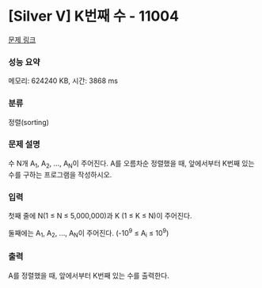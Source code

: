 # [Silver V] K번째 수 - 11004 

[문제 링크](https://www.acmicpc.net/problem/11004) 

### 성능 요약

메모리: 624240 KB, 시간: 3868 ms

### 분류

정렬(sorting)

### 문제 설명

<p style="user-select: auto;">수 N개 A<sub style="user-select: auto;">1</sub>, A<sub style="user-select: auto;">2</sub>, ..., A<sub style="user-select: auto;">N</sub>이 주어진다. A를 오름차순 정렬했을 때, 앞에서부터 K번째 있는 수를 구하는 프로그램을 작성하시오.</p>

### 입력 

 <p style="user-select: auto;">첫째 줄에 N(1 ≤ N ≤ 5,000,000)과 K (1 ≤ K ≤ N)이 주어진다.</p>

<p style="user-select: auto;">둘째에는 A<sub style="user-select: auto;">1</sub>, A<sub style="user-select: auto;">2</sub>, ..., A<sub style="user-select: auto;">N</sub>이 주어진다. (-10<sup style="user-select: auto;">9</sup> ≤ A<sub style="user-select: auto;">i</sub> ≤ 10<sup style="user-select: auto;">9</sup>)</p>

### 출력 

 <p style="user-select: auto;">A를 정렬했을 때, 앞에서부터 K번째 있는 수를 출력한다.</p>

